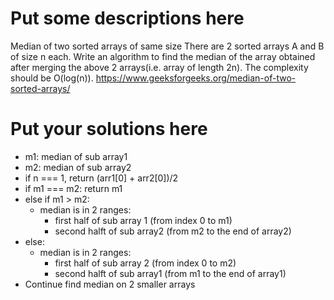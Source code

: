 
# Put some descriptions here 
Median of two sorted arrays of same size
There are 2 sorted arrays A and B of size n each. Write an algorithm to find the median of the array obtained after merging the above 2 arrays(i.e. array of length 2n). The complexity should be O(log(n)).
https://www.geeksforgeeks.org/median-of-two-sorted-arrays/
# Put your solutions here

- m1: median of sub array1
- m2: median of sub array2
- if n === 1, return (arr1[0] + arr2[0])/2
- if m1 === m2: return m1
- else if m1 > m2:
    - median is in 2 ranges:
        - first half of sub array 1 (from index 0 to m1)
        - second halft of sub array2 (from m2 to the end of array2)
- else:
    - median is in 2 ranges:
        - first half of sub array 2 (from index 0 to m2)
        - second halft of sub array1 (from m1 to the end of array1)
- Continue find median on 2 smaller arrays